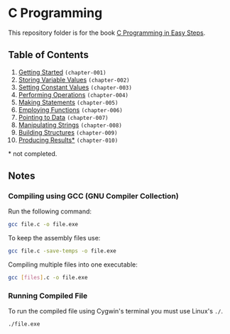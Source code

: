 # C Programming
This repository folder is for the book [C Programming in Easy Steps](http://amzn.to/2bOTEDM).

## Table of Contents
1. [Getting Started](chapter-001) `(chapter-001)`
2. [Storing Variable Values](chapter-002) `(chapter-002)`
3. [Setting Constant Values](chapter-003) `(chapter-003)`
4. [Performing Operations](chapter-004) `(chapter-004)`
5. [Making Statements](chapter-005) `(chapter-005)`
6. [Employing Functions](chapter-006) `(chapter-006)`
7. [Pointing to Data](chapter-007) `(chapter-007)`
8. [Manipulating Strings](chapter-008) `(chapter-008)`
9. [Building Structures](chapter-009) `(chapter-009)`
10. [Producing Results\*](chapter-010) `(chapter-010)`

\* not completed.

## Notes
### Compiling using GCC (GNU Compiler Collection)

Run the following command:

```bash
gcc file.c -o file.exe
```

To keep the assembly files use:

```bash
gcc file.c -save-temps -o file.exe
```

Compiling multiple files into one executable:

```bash
gcc [files].c -o file.exe
```

### Running Compiled File

To run the compiled file using Cygwin's terminal you must use Linux's `./`.

```bash
./file.exe
```
